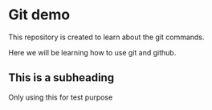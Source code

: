 # Git demo

This repository is created to learn about the git commands. 

Here we will be learning how to use git and github.


## This is a subheading

Only using this for test purpose